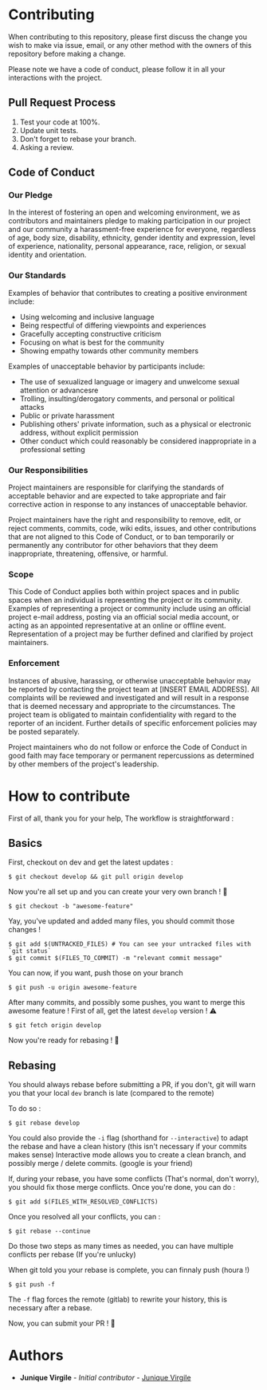 # Contributing

When contributing to this repository, please first discuss the change you wish to make via issue,
email, or any other method with the owners of this repository before making a change.

Please note we have a code of conduct, please follow it in all your interactions with the project.

## Pull Request Process

1. Test your code at 100%.
2. Update unit tests.
3. Don't forget to rebase your branch.
4. Asking a review.

## Code of Conduct

### Our Pledge

In the interest of fostering an open and welcoming environment, we as
contributors and maintainers pledge to making participation in our project and
our community a harassment-free experience for everyone, regardless of age, body
size, disability, ethnicity, gender identity and expression, level of experience,
nationality, personal appearance, race, religion, or sexual identity and
orientation.

### Our Standards

Examples of behavior that contributes to creating a positive environment
include:

* Using welcoming and inclusive language
* Being respectful of differing viewpoints and experiences
* Gracefully accepting constructive criticism
* Focusing on what is best for the community
* Showing empathy towards other community members

Examples of unacceptable behavior by participants include:

* The use of sexualized language or imagery and unwelcome sexual attention or
advancesre
* Trolling, insulting/derogatory comments, and personal or political attacks
* Public or private harassment
* Publishing others' private information, such as a physical or electronic
  address, without explicit permission
* Other conduct which could reasonably be considered inappropriate in a
  professional setting

### Our Responsibilities

Project maintainers are responsible for clarifying the standards of acceptable
behavior and are expected to take appropriate and fair corrective action in
response to any instances of unacceptable behavior.

Project maintainers have the right and responsibility to remove, edit, or
reject comments, commits, code, wiki edits, issues, and other contributions
that are not aligned to this Code of Conduct, or to ban temporarily or
permanently any contributor for other behaviors that they deem inappropriate,
threatening, offensive, or harmful.

### Scope

This Code of Conduct applies both within project spaces and in public spaces
when an individual is representing the project or its community. Examples of
representing a project or community include using an official project e-mail
address, posting via an official social media account, or acting as an appointed
representative at an online or offline event. Representation of a project may be
further defined and clarified by project maintainers.

### Enforcement

Instances of abusive, harassing, or otherwise unacceptable behavior may be
reported by contacting the project team at [INSERT EMAIL ADDRESS]. All
complaints will be reviewed and investigated and will result in a response that
is deemed necessary and appropriate to the circumstances. The project team is
obligated to maintain confidentiality with regard to the reporter of an incident.
Further details of specific enforcement policies may be posted separately.

Project maintainers who do not follow or enforce the Code of Conduct in good
faith may face temporary or permanent repercussions as determined by other
members of the project's leadership.

# How to contribute

First of all, thank you for your help,
The workflow is straightforward :

## Basics

First, checkout on dev and get the latest updates :
```
$ git checkout develop && git pull origin develop
```

Now you're all set up and you can create your very own branch ! 🚀
```
$ git checkout -b "awesome-feature"
```

Yay, you've updated and added many files, you should commit those changes !
```
$ git add $(UNTRACKED_FILES) # You can see your untracked files with `git status`
$ git commit $(FILES_TO_COMMIT) -m "relevant commit message"
```

You can now, if you want, push those on your branch
```
$ git push -u origin awesome-feature
```

After many commits, and possibly some pushes, you want to merge this awesome feature !
First of all, get the latest `develop` version ! ⚠️
```
$ git fetch origin develop
```

Now you're ready for rebasing ! 🙌

## Rebasing

You should always rebase before submitting a PR, if you don't, git will warn you that your local `dev` branch is late (compared to the remote)

To do so :
```
$ git rebase develop
```
You could also provide the `-i` flag (shorthand for `--interactive`) to adapt the rebase and have a clean history (this isn't necessary if your commits makes sense)
Interactive mode allows you to create a clean branch, and possibly merge / delete commits. (google is your friend)

If, during your rebase, you have some conflicts (That's normal, don't worry), you should fix those merge conflicts. Once you're done, you can do :

```
$ git add $(FILES_WITH_RESOLVED_CONFLICTS)
```

Once you resolved all your conflicts, you can :
```
$ git rebase --continue
```

Do those two steps as many times as needed, you can have multiple conflicts per rebase (If you're unlucky)

When git told you your rebase is complete, you can finnaly push (houra !)
```
$ git push -f
```

The `-f` flag forces the remote (gitlab) to rewrite your history, this is necessary after a rebase.

Now, you can submit your PR ! 🎉

# Authors

* **Junique Virgile** - *Initial contributor* - [Junique Virgile](https://github.com/werayn)